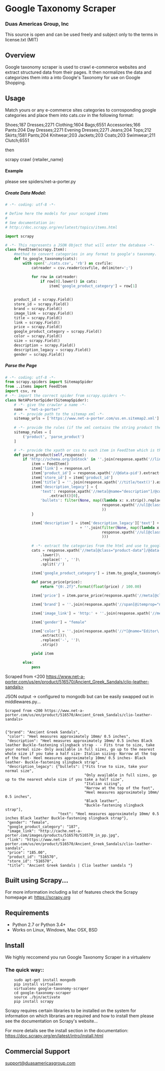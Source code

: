 # Google Taxonomy Scraper
### Duas Americas Group, Inc

This source is open and can be used freely and subject only to the terms in license.txt (MIT)

## Overview

Google taxonomy scraper is used to crawl e-commerce websites and extract structured 
data from their pages. It then normalizes the data and categorizes them into a 
into Google's Taxonomy for use on Google Shopping.

## Usage

Match yours or any e-commerce sites categories to corrosponding google categories 
and place them into cats.csv in the following format:

Shoes;187
Dresses;2271
Clothing;1604
Bags;6551
Accessories;166
Pants:204
Day Dresses;2271
Evening Dresses;2271
Jeans;204
Tops;212
Skirts;1581
Pants;204
Knitwear;203
Jackets;203
Coats;203
Swimwear;211
Clutch;6551

then

scrapy crawl {retailer_name}

#### Example 

please see spiders/net-a-porter.py

##### Create Data Model:


```python
# -*- coding: utf-8 -*-

# Define here the models for your scraped items
#
# See documentation in:
# http://doc.scrapy.org/en/latest/topics/items.html

import scrapy

# -*- This represents a JSON Object that will enter the database -*-
class FeedItem(scrapy.Item):
    #method to convert categories in any format to google's taxonomy. 
    def to_google_taxonomy(cats):
        with open('./cats.csv', 'rb') as csvfile:
            catreader = csv.reader(csvfile, delimiter=';')

            for row in catreader:
                if row[0].lower() in cats:
                    item['google_product_category'] = row[1]
                        
                        
    product_id = scrapy.Field()
    store_id = scrapy.Field()
    brand = scrapy.Field()
    image_link = scrapy.Field()
    title = scrapy.Field()
    link = scrapy.Field()
    price = scrapy.Field()
    google_product_category = scrapy.Field()
    color = scrapy.Field()
    size = scrapy.Field()
    description = scrapy.Field()
    description_legacy = scrapy.Field()
    gender = scrapy.Field()
```

##### Parse the Page 

```python
# -*- coding: utf-8 -*-
from scrapy.spiders import SitemapSpider
from ..items import FeedItem
import csv, re
# -*- import the correct spider from scrapy.spiders -*-
class NetAPorterSpider(SitemapSpider):
    # -*- give the crawler a name -*-
    name = "net-a-porter"
    # -*- provide path to the sitemap xml -*-
    sitemap_urls = ['https://www.net-a-porter.com/us.en.sitemap2.xml']
    
    # -*- provide the rules (if the xml contains the string product the retrieve the html and parse it -*-
    sitemap_rules = [
        ('product', 'parse_product')
    ]

    # -*- provide the xpath or css to each item in FeedItem which is the model created in items.py -*-
    def parse_product(self,response):
        if 'http://schema.org/InStock' in ''.join(response.xpath('//link[@itemprop="availability"]//@href').extract()):
            item = FeedItem()
            item['link'] = response.url
            item['product_id'] = response.xpath('//@data-pid').extract()[0]
            item['store_id'] = item['product_id']
            item['title'] = ''.join(response.xpath('//title/text()').extract()).replace("| NET-A-PORTER.COM","")
            item['description_legacy'] = {
                'text': response.xpath('//meta[@name="description"]/@content')
                    .extract()[0],
                'bullets': filter(None, map((lambda x: x.strip().replace('- ','')),
                                            response.xpath('//ul[@class="font-list-copy"]//li//text()').extract()
                                            ))
            }

            item['description'] = item['description_legacy']['text'] + " - " \
                                  + ''.join(filter(None, map((lambda x: x.strip()),
                                            response.xpath('//ul[@class="font-list-copy"]//li//text()').extract()
                                            )))
            
            # -*- extract the categories from the html and use to_google_taxonomy to convert to google taxonomy -*-
            cats = response.xpath('//meta[@class="product-data"]/@data-breadcrumb-keys').extract()[0]\
                .lower()\
                .replace(' ', '')\
                .split('/')
                
            item['google_product_category'] = item.to_google_taxonomy(cats)

            def parse_price(price):
                return "{0:.2f}".format(float(price) / 100.00)

            item['price'] = item.parse_price(response.xpath('//meta[@class="product-data"]/@data-price').extract()[0])

            item['brand'] = ''.join(response.xpath('//span[@itemprop="name"]//text()').extract())

            item['image_link'] = 'http:' + ''.join(response.xpath('//meta[@itemprop="image"]/@content').extract())

            item['gender'] = "female"

            item['color'] = ''.join(response.xpath('//*[@name="Editor\'s Notes"]//ul/li[1]/text()')
                .extract())\
                .replace('-', '')\
                .strip()

            yield item

        else:
            pass
```
Scraped from <200 https://www.net-a-porter.com/us/en/product/516570/Ancient_Greek_Sandals/clio-leather-sandals>

JSON output -> configured to mongodb but can be easily swapped out in middlewares.py...

```
Scraped from <200 https://www.net-a-porter.com/us/en/product/516570/Ancient_Greek_Sandals/clio-leather-sandals>


{"brand": "Ancient Greek Sandals",
 "color": "Heel measures approximately 10mm/ 0.5 inches",
 "description": "Heel measures approximately 10mm/ 0.5 inches Black leather Buckle-fastening slingback strap - - Fits true to size, take your normal size- Only available in full sizes, go up to the nearest whole size if you take a half size- Italian sizing- Narrow at the top of the foot- Heel measures approximately 10mm/ 0.5 inches- Black leather- Buckle-fastening slingback strap",
 "description_legacy": {"bullets": ["Fits true to size, take your normal size",
                                    "Only available in full sizes, go up to the nearest whole size if you take a half size",
                                    "Italian sizing",
                                    "Narrow at the top of the foot",
                                    "Heel measures approximately 10mm/ 0.5 inches",
                                    "Black leather",
                                    "Buckle-fastening slingback strap"],
                        "text": "Heel measures approximately 10mm/ 0.5 inches Black leather Buckle-fastening slingback strap"},
 "gender": "female",
 "google_product_category": "187",
 "image_link": "http://cache.net-a-porter.com/images/products/516570/516570_in_pp.jpg",
 "link": "https://www.net-a-porter.com/us/en/product/516570/Ancient_Greek_Sandals/clio-leather-sandals",
 "price": "185.00",
 "product_id": "516570",
 "store_id": "516570",
 "title": "Ancient Greek Sandals | Clio leather sandals "}
 ```
 
## Built using Scrapy...

For more information including a list of features check the Scrapy homepage at:
https://scrapy.org

## Requirements

* Python 2.7 or Python 3.4+
* Works on Linux, Windows, Mac OSX, BSD

## Install

We highly reccomend you run Google Taxonomy Scraper in a virtualenv

### The quick way::

```
    sudo apt-get install mongodb
    pip install virtualenv
    virtualenv google-taxonomy-scraper
    cd google-taxonomy-scraper
    source ./bin/activate 
    pip install scrapy 
```
    
Scrapy requires certain libraries to be installed on the system for information on 
which libraries are required and how to install them please see the documentation 
on Scrapy's website...

For more details see the install section in the documentation:
https://doc.scrapy.org/en/latest/intro/install.html


## Commercial Support

support@duasamericasgroup.com
